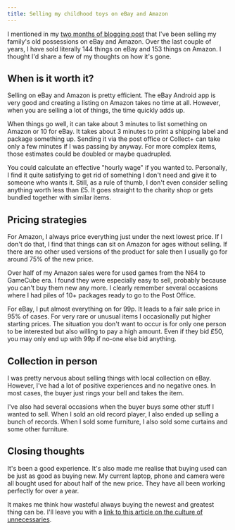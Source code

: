 ```yaml
---
title: Selling my childhood toys on eBay and Amazon
---
```


I mentioned in my [two months of blogging post](/two-months-of-blogging/#what-ive-been-doing-when-i-havent-been-blogging) that I've been selling my family's old possessions on eBay and Amazon. Over the last couple of years, I have sold literally 144 things on eBay and 153 things on Amazon. I thought I'd share a few of my thoughts on how it's gone.


## When is it worth it?

Selling on eBay and Amazon is pretty efficient. The eBay Android app is very good and creating a listing on Amazon takes no time at all. However, when you are selling a lot of things, the time quickly adds up. 

When things go well, it can take about 3 minutes to list something on Amazon or 10 for eBay. It takes about 3 minutes to print a shipping label and package something up. Sending it via the post office or Collect+ can take only a few minutes if I was passing by anyway. For more complex items, those estimates could be doubled or maybe quadrupled. 

You could calculate an effective "hourly wage" if you wanted to. Personally, I find it quite satisfying to get rid of something I don't need and give it to someone who wants it. Still, as a rule of thumb, I don't even consider selling anything worth less than £5. It goes straight to the charity shop or gets bundled together with similar items. 

## Pricing strategies

For Amazon, I always price everything just under the next lowest price. If I don't do that, I find that things can sit on Amazon for ages without selling. If there are no other used versions of the product for sale then I usually go for around 75% of the new price. 

Over half of my Amazon sales were for used games from the N64 to GameCube era. I found they were especially easy to sell, probably because you can't buy them new any more. I clearly remember several occasions where I had piles of 10+ packages ready to go to the Post Office.

For eBay, I put almost everything on for 99p. It leads to a fair sale price in 95% of cases. For very rare or unusual items I occasionally put higher starting prices. The situation you don't want to occur is for only one person to be interested but also willing to pay a high amount. Even if they bid £50, you may only end up with 99p if no-one else bid anything. 

## Collection in person

I was pretty nervous about selling things with local collection on eBay. However, I've had a lot of positive experiences and no negative ones. In most cases, the buyer just rings your bell and takes the item. 

I've also had several occasions when the buyer buys some other stuff I wanted to sell. When I sold an old record player, I also ended up selling a bunch of records. When I sold some furniture, I also sold some curtains and some other furniture. 

## Closing thoughts

It's been a good experience. It's also made me realise that buying used can be just as good as buying new. My current laptop, phone and camera were all bought used for about half of the new price. They have all been working perfectly for over a year.

It makes me think how wasteful always buying the newest and greatest thing can be. I'll leave you with a [link to this article on the culture of unnecessaries](http://www.raptitude.com/2010/07/your-lifestyle-has-already-been-designed/).
